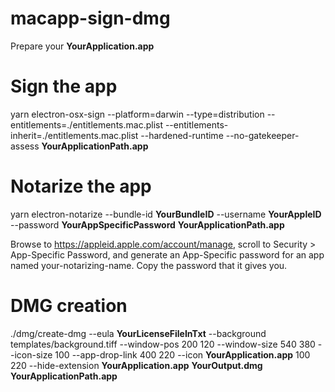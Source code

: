 # macapp-sign-dmg

Prepare your **YourApplication.app**

Sign the app
===============
yarn electron-osx-sign --platform=darwin --type=distribution --entitlements=./entitlements.mac.plist --entitlements-inherit=./entitlements.mac.plist  --hardened-runtime --no-gatekeeper-assess **YourApplicationPath.app**

Notarize the app
===============
yarn electron-notarize --bundle-id **YourBundleID** --username **YourAppleID** --password **YourAppSpecificPassword** **YourApplicationPath.app**

Browse to https://appleid.apple.com/account/manage, scroll to Security > App-Specific Password, and generate an App-Specific password for an app named your-notarizing-name. Copy the password that it gives you.

DMG creation
===============
./dmg/create-dmg --eula **YourLicenseFileInTxt** --background templates/background.tiff --window-pos 200 120 --window-size 540 380 --icon-size 100 --app-drop-link 400 220 --icon **YourApplication.app** 100 220 --hide-extension **YourApplication.app** **YourOutput.dmg** **YourApplicationPath.app**
